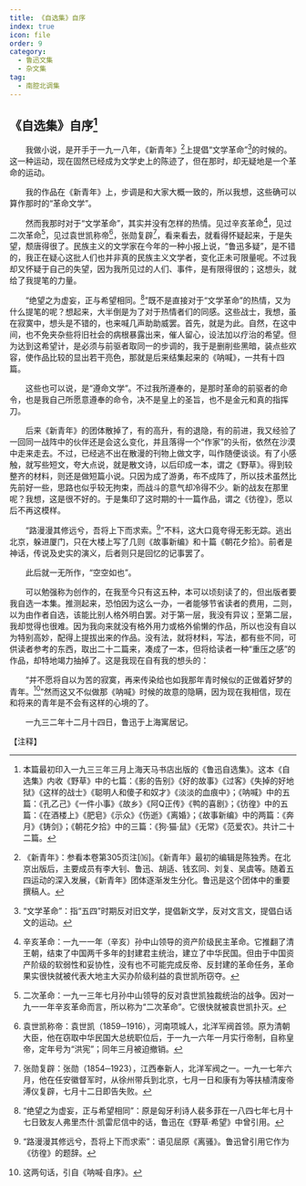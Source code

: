 ```yaml
---
title: 《自选集》自序
index: true
icon: file
order: 9
category:
  - 鲁迅文集
  - 杂文集
tag:  
  - 南腔北调集
---
```


## 《自选集》自序[^①]

　　我做小说，是开手于一九一八年，《新青年》[^②]上提倡“文学革命”[^③]的时候的。这一种运动，现在固然已经成为文学史上的陈迹了，但在那时，却无疑地是一个革命的运动。

　　我的作品在《新青年》上，步调是和大家大概一致的，所以我想，这些确可以算作那时的“革命文学”。

　　然而我那时对于“文学革命”，其实并没有怎样的热情。见过辛亥革命[^④]，见过二次革命[^⑤]，见过袁世凯称帝[^⑥]，张勋复辟[^⑦]，看来看去，就看得怀疑起来，于是失望，颓唐得很了。民族主义的文学家在今年的一种小报上说，“鲁迅多疑”，是不错的，我正在疑心这批人们也并非真的民族主义文学者，变化正未可限量呢。不过我却又怀疑于自己的失望，因为我所见过的人们、事件，是有限得很的；这想头，就给了我提笔的力量。

　　“绝望之为虚妄，正与希望相同。[^⑧]”既不是直接对于“文学革命”的热情，又为什么提笔的呢？想起来，大半倒是为了对于热情者们的同感。这些战士，我想，虽在寂寞中，想头是不错的，也来喊几声助助威罢。首先，就是为此。自然，在这中间，也不免夹杂些将旧社会的病根暴露出来，催人留心，设法加以疗治的希望。但为达到这希望计，是必须与前驱者取同一的步调的，我于是删削些黑暗，装点些欢容，使作品比较的显出若干亮色，那就是后来结集起来的《呐喊》，一共有十四篇。

　　这些也可以说，是“遵命文学”。不过我所遵奉的，是那时革命的前驱者的命令，也是我自己所愿意遵奉的命令，决不是皇上的圣旨，也不是金元和真的指挥刀。

　　后来《新青年》的团体散掉了，有的高升，有的退隐，有的前进，我又经验了一回同一战阵中的伙伴还是会这么变化，并且落得一个“作家”的头衔，依然在沙漠中走来走去。不过，已经逃不出在散漫的刊物上做文字，叫作随便谈谈。有了小感触，就写些短文，夸大点说，就是散文诗，以后印成一本，谓之《野草》。得到较整齐的材料，则还是做短篇小说。只因为成了游勇，布不成阵了，所以技术虽然比先前好一些，思路也似乎较无拘束，而战斗的意气却冷得不少。新的战友在那里呢？我想，这是很不好的。于是集印了这时期的十一篇作品，谓之《彷徨》，愿以后不再这模样。

　　“路漫漫其修远兮，吾将上下而求索。[^⑨]”不料，这大口竟夸得无影无踪。逃出北京，躲进厦门，只在大楼上写了几则《故事新编》和十篇《朝花夕拾》。前者是神话，传说及史实的演义，后者则只是回忆的记事罢了。

　　此后就一无所作，“空空如也”。

　　可以勉强称为创作的，在我至今只有这五种，本可以顷刻读了的，但出版者要我自选一本集。推测起来，恐怕因为这么一办，一者能够节省读者的费用，二则，以为由作者自选，该能比别人格外明白罢。对于第一层，我没有异议；至第二层，我却觉得也很难。因为我向来就没有格外用力或格外偷懒的作品，所以也没有自以为特别高妙，配得上提拔出来的作品。没有法，就将材料，写法，都有些不同，可供读者参考的东西，取出二十二篇来，凑成了一本，但将给读者一种“重压之感”的作品，却特地竭力抽掉了。这是我现在自有我的想头的：

　　“并不愿将自以为苦的寂寞，再来传染给也如我那年青时候似的正做着好梦的青年。[^⑩]”然而这又不似做那《呐喊》时候的故意的隐瞒，因为现在我相信，现在和将来的青年是不会有这样的心境的了。

　　一九三二年十二月十四日，鲁迅于上海寓居记。

【注释】

[^①]:本篇最初印入一九三三年三月上海天马书店出版的《鲁迅自选集》。这本《自选集》内收《野草》中的七篇：《影的告别》《好的故事》《过客》《失掉的好地狱》《这样的战士》《聪明人和傻子和奴才》《淡淡的血痕中》；《呐喊》中的五篇：《孔乙己》《一件小事》《故乡》《阿Q正传》《鸭的喜剧》；《彷徨》中的五篇：《在酒楼上》《肥皂》《示众》《伤逝》《离婚》；《故事新编》中的两篇：《奔月》《铸剑》；《朝花夕拾》中的三篇：《狗·猫·鼠》《无常》《范爱农》。共计二十二篇。

[^②]:《新青年》：参看本卷第305页注[⒃]。《新青年》最初的编辑是陈独秀。在北京出版后，主要成员有李大钊、鲁迅、胡适、钱玄同、刘复、吴虞等。随着五四运动的深入发展，《新青年》团体逐渐发生分化。鲁迅是这个团体中的重要撰稿人。

[^③]:“文学革命”：指“五四”时期反对旧文学，提倡新文学，反对文言文，提倡白话文的运动。

[^④]:辛亥革命：一九一一年（辛亥）孙中山领导的资产阶级民主革命。它推翻了清王朝，结束了中国两千多年的封建君主统治，建立了中华民国。但由于中国资产阶级的软弱性和妥协性，没有也不可能完成反帝、反封建的革命任务，革命果实很快就被代表大地主大买办阶级利益的袁世凯所窃夺。

[^⑤]:二次革命：一九一三年七月孙中山领导的反对袁世凯独裁统治的战争。因对一九一一年辛亥革命而言，所以称为“二次革命”。它很快就被袁世凯扑灭。

[^⑥]:袁世凯称帝：袁世凯（1859─1916），河南项城人，北洋军阀首领。原为清朝大臣，他在窃取中华民国大总统职位后，于一九一六年一月实行帝制，自称皇帝，定年号为“洪宪”；同年三月被迫撤销。

[^⑦]:张勋复辟：张勋（1854─1923），江西奉新人，北洋军阀之一。一九一七年六月，他在任安徽督军时，从徐州带兵到北京，七月一日和康有为等扶植清废帝溥仪复辟，七月十二日即告失败。

[^⑧]:“绝望之为虚妄，正与希望相同”：原是匈牙利诗人裴多菲在一八四七年七月十七日致友人弗里杰什·凯雷尼信中的话，鲁迅在《野草·希望》中曾引用。

[^⑨]:“路漫漫其修远兮，吾将上下而求索”：语见屈原《离骚》。鲁迅曾引用它作为《彷徨》的题辞。

[^⑩]:这两句话，引自《呐喊·自序》。
